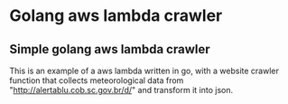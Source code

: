 # Golang aws lambda crawler

## Simple golang aws lambda crawler

This is an example of a aws lambda written in go, with a website crawler function that collects meteorological data from "http://alertablu.cob.sc.gov.br/d/" and transform it into json.